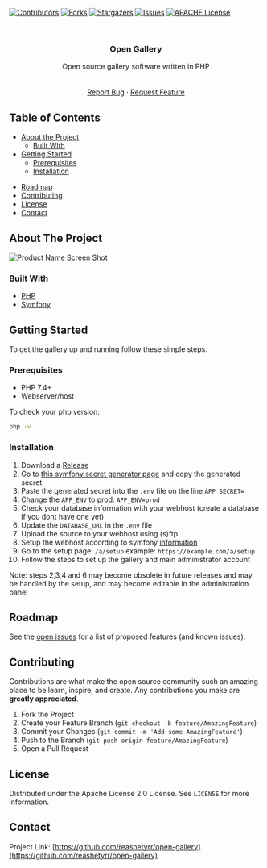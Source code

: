 <!-- PROJECT SHIELDS -->
<!--
*** I'm using markdown "reference style" links for readability.
*** Reference links are enclosed in brackets [ ] instead of parentheses ( ).
*** See the bottom of this document for the declaration of the reference variables
*** for contributors-url, forks-url, etc. This is an optional, concise syntax you may use.
*** https://www.markdownguide.org/basic-syntax/#reference-style-links
-->
[![Contributors][contributors-shield]][contributors-url]
[![Forks][forks-shield]][forks-url]
[![Stargazers][stars-shield]][stars-url]
[![Issues][issues-shield]][issues-url]
[![APACHE License][license-shield]][license-url]



<!-- PROJECT LOGO -->
<br />
<p align="center">
  <h3 align="center">Open Gallery</h3>
  <p align="center">
    Open source gallery software written in PHP
    <br />
    <!--<a href="https://github.com/reashetyrr/open-gallery"><strong>Explore the docs »</strong></a>-->
    <br />
    <br />
    <!--<a href="https://github.com/reashetyrr/open-gallery">View Demo</a>
    ·-->
    <a href="https://github.com/reashetyrr/open-gallery/issues">Report Bug</a>
    ·
    <a href="https://github.com/reashetyrr/open-gallery/issues">Request Feature</a>
  </p>
</p>



<!-- TABLE OF CONTENTS -->
## Table of Contents

* [About the Project](#about-the-project)
  * [Built With](#built-with)
* [Getting Started](#getting-started)
  * [Prerequisites](#prerequisites)
  * [Installation](#installation)
<!--* [Usage](#usage)-->
* [Roadmap](#roadmap)
* [Contributing](#contributing)
* [License](#license)
* [Contact](#contact)
<!--* [Acknowledgements](#acknowledgements)-->



<!-- ABOUT THE PROJECT -->
## About The Project

[![Product Name Screen Shot][product-screenshot]](https://github.com/reashetyrr/open-gallery)



### Built With
* [PHP](https://php.net)
* [Symfony](https://symfony.com)


<!-- GETTING STARTED -->
## Getting Started

To get the gallery up and running follow these simple steps.

### Prerequisites

* PHP 7.4+
* Webserver/host

To check your php version:
```sh
php -v
```

### Installation
1. Download a [Release](https://github.com/reashetyrr/open-gallery/releases)
2. Go to [this symfony secret generator page](http://nux.net/secret) and copy the generated secret
3. Paste the generated secret into the `.env` file on the line `APP_SECRET=`
4. Change the `APP_ENV` to prod: `APP_ENV=prod`
5. Check your database information with your webhost (create a database if you dont have one yet)
6. Update the `DATABASE_URL` in the `.env` file
7. Upload the source to your webhost using (s)ftp
8. Setup the webhost according to symfony [information](https://symfony.com/doc/current/deployment.html)  
9. Go to the setup page: `/a/setup` example: `https://example.com/a/setup`
10. Follow the steps to set up the gallery and main administrator account

Note: steps 2,3,4 and 6 may become obsolete in future releases and may be handled by the setup, and may become editable in the administration panel

<!-- USAGE EXAMPLES -->
<!--## Usage

Use this space to show useful examples of how a project can be used. Additional screenshots, code examples and demos work well in this space. You may also link to more resources.

_For more examples, please refer to the [Documentation](https://example.com)_
-->


<!-- ROADMAP -->
## Roadmap

See the [open issues](https://github.com/reashetyrr/open-gallery/issues) for a list of proposed features (and known issues).



<!-- CONTRIBUTING -->
## Contributing

Contributions are what make the open source community such an amazing place to be learn, inspire, and create. Any contributions you make are **greatly appreciated**.

1. Fork the Project
2. Create your Feature Branch (`git checkout -b feature/AmazingFeature`)
3. Commit your Changes (`git commit -m 'Add some AmazingFeature'`)
4. Push to the Branch (`git push origin feature/AmazingFeature`)
5. Open a Pull Request



<!-- LICENSE -->
## License

Distributed under the Apache License 2.0 License. See `LICENSE` for more information.



<!-- CONTACT -->
## Contact

Project Link: [https://github.com/reashetyrr/open-gallery](https://github.com/reashetyrr/open-gallery)



<!-- ACKNOWLEDGEMENTS -->
<!--## Acknowledgements

* []()
* []()
* []()

-->



<!-- MARKDOWN LINKS & IMAGES -->
<!-- https://www.markdownguide.org/basic-syntax/#reference-style-links -->
[contributors-shield]: https://img.shields.io/github/contributors/reashetyrr/open-gallery.svg?style=flat-square
[contributors-url]: https://github.com/reashetyrr/open-gallery/graphs/contributors
[forks-shield]: https://img.shields.io/github/forks/reashetyrr/open-gallery.svg?style=flat-square
[forks-url]: https://github.com/reashetyrr/open-gallery/network/members
[stars-shield]: https://img.shields.io/github/stars/reashetyrr/open-gallery.svg?style=flat-square
[stars-url]: https://github.com/reashetyrr/open-gallery/stargazers
[issues-shield]: https://img.shields.io/github/issues/reashetyrr/open-gallery.svg?style=flat-square
[issues-url]: https://github.com/reashetyrr/repo/issues
[license-shield]: https://img.shields.io/badge/License-Apache%202.0-blue.svg?style=flat-square
[license-url]: https://github.com/reashetyrr/open-gallery/blob/master/LICENSE
[product-screenshot]: images/screenshot.png